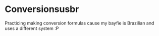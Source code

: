 # Conversionsusbr
Practicing making conversion formulas cause my bayfie is Brazilian and uses a different system :P
